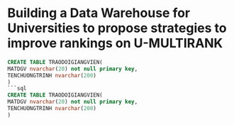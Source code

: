 # Building a Data Warehouse for Universities to propose strategies to improve rankings on U-MULTIRANK
```sql
CREATE TABLE TRAODOIGIANGVIEN(
MATDGV nvarchar(20) not null primary key,
TENCHUONGTRINH nvarchar(200)
)
```sql
CREATE TABLE TRAODOIGIANGVIEN(
MATDGV nvarchar(20) not null primary key,
TENCHUONGTRINH nvarchar(200)
)
